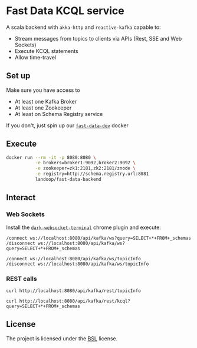 # Fast Data KCQL service

A scala backend with `akka-http` and `reactive-kafka` capable to:

 * Stream messages from topics to clients via APIs (Rest, SSE and Web Sockets)
 * Execute KCQL statements
 * Allow time-travel

## Set up

Make sure you have access to

 * At least one Kafka Broker
 * At least one Zookeeper
 * At least on Schema Registry service

If you don't, just spin up our [`fast-data-dev`](https://github.com/landoop/fast-data-dev) docker

## Execute

```bash
docker run --rm -it -p 8080:8080 \
           -e brokers=broker1:9092,broker2:9092 \
           -e zookeeper=zk1:2181,zk2:2181/znode \
           -e registry=http://schema.registry.url:8081
           landoop/fast-data-backend
```

## Interact

### Web Sockets

Install the [`dark-websocket-terminal`](http://www.google.com/search?q=dark-websocket-terminal
) chrome plugin and execute:

    /connect ws://localhost:8080/api/kafka/ws?query=SELECT+*+FROM+_schemas
    /disconnect ws://localhost:8080/api/kafka/ws?query=SELECT+*+FROM+_schemas

    /connect ws://localhost:8080/api/kafka/ws/topicInfo
    /disconnect ws://localhost:8080/api/kafka/ws/topicInfo

### REST calls

    curl http://localhost:8080/api/kafka/rest/topicInfo

    curl http://localhost:8080/api/kafka/rest/kcql?query=SELECT+*+FROM+_schemas

## License

The project is licensed under the [BSL](http://www.landoop.com/bsl) license.
